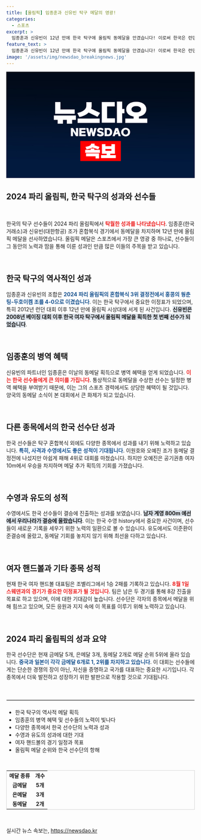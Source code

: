 ```yaml
---
title: [올림픽] 임종훈과 신유빈 탁구 메달의 영광!
categories:
  - 스포츠
excerpt: >
  임종훈과 신유빈이 12년 만에 한국 탁구에 올림픽 동메달을 안겼습니다! 이로써 한국은 런던 대회 이후 다시 시상대에 서며, 신유빈은 16년 만에 여자 선수로 메달을 획득했습니다. 한국 탁구의 새로운 역사가 쓰이고 있습니다!
feature_text: >
  임종훈과 신유빈이 12년 만에 한국 탁구에 올림픽 동메달을 안겼습니다! 이로써 한국은 런던 대회 이후 다시 시상대에 서며, 신유빈은 16년 만에 여자 선수로 메달을 획득했습니다. 한국 탁구의 새로운 역사가 쓰이고 있습니다!
image: '/assets/img/newsdao_breakingnews.jpg'
---
```


<p><img src="/assets/img/newsdao_breakingnews.jpg" alt="pcversion 속보" /></p>

<h2 data-ke-size="size26">2024 파리 올림픽, 한국 탁구의 성과와 선수들</h2>

<p data-ke-size="size16">&nbsp;</p>

<p>한국의 탁구 선수들이 2024 파리 올림픽에서 <b><span style="color: #ee2323;">탁월한 성과를 나타냈습니다</span></b>. 임종훈(한국거래소)과 신유빈(대한항공) 조가 혼합복식 경기에서 동메달을 차지하며 12년 만에 올림픽 메달을 선사하였습니다. 올림픽 메달은 스포츠에서 가장 큰 영광 중 하나로, 선수들이 그 동안의 노력과 땀을 통해 이룬 성과인 만큼 많은 이들의 주목을 받고 있습니다. </p>

<p data-ke-size="size16">&nbsp;</p>

<h2 data-ke-size="size26">한국 탁구의 역사적인 성과</h2>

<p>임종훈과 신유빈의 조합은 <b><span style="color: #1a5490;">2024 파리 올림픽의 혼합복식 3위 결정전에서 홍콩의 웡춘팅-두호이켐 조를 4-0으로 이겼습니다</span></b>. 이는 한국 탁구에서 중요한 이정표가 되었으며, 특히 2012년 런던 대회 이후 12년 만에 올림픽 시상대에 서게 된 사건입니다. <b><span style="background-color: #21538527;">신유빈은 2008년 베이징 대회 이후 한국 여자 탁구에서 올림픽 메달을 획득한 첫 번째 선수가 되었습니다</span></b>. </p>

<p data-ke-size="size16">&nbsp;</p>

<h2 data-ke-size="size26">임종훈의 병역 혜택</h2>

<p>신유빈의 파트너인 임종훈은 이날의 동메달 획득으로 병역 혜택을 얻게 되었습니다. <b><span style="color: #ee2323;">이는 한국 선수들에게 큰 의미를 가집니다</span></b>. 통상적으로 동메달을 수상한 선수는 일정한 병역 혜택을 부여받기 때문에, 이는 그의 스포츠 경력에서도 상당한 혜택이 될 것입니다. 양국의 동메달 소식이 본 대회에서 큰 화제가 되고 있습니다. </p>

<p data-ke-size="size16">&nbsp;</p>

<h2 data-ke-size="size26">다른 종목에서의 한국 선수단 성과</h2>

<p>한국 선수들은 탁구 혼합복식 외에도 다양한 종목에서 성과를 내기 위해 노력하고 있습니다. <b><span style="color: #1a5490;">특히, 사격과 수영에서도 좋은 성적이 기대됩니다</span></b>. 이원호와 오예진 조가 동메달 결정전에 나섰지만 아쉽게 패해 4위로 대회를 마쳤습니다. 하지만 오예진은 공기권총 여자 10m에서 우승을 차지하며 메달 추가 획득의 기회를 가졌습니다. </p>

<p data-ke-size="size16">&nbsp;</p>

<h2 data-ke-size="size26">수영과 유도의 성적</h2>

<p>수영에서도 한국 선수들이 결승에 진출하는 성과를 보였습니다. <b><span style="background-color: #21538527;">남자 계영 800m 예선에서 우리나라가 결승에 올랐습니다</span></b>. 이는 한국 수영 history에서 중요한 사건이며, 선수들이 새로운 기록을 세우기 위한 노력의 일환으로 볼 수 있습니다. 유도에서도 이준환이 준결승에 올랐고, 동메달 기회를 놓치지 않기 위해 최선을 다하고 있습니다. </p>

<p data-ke-size="size16">&nbsp;</p>

<h2 data-ke-size="size26">여자 핸드볼과 기타 종목 성적</h2>

<p>현재 한국 여자 핸드볼 대표팀은 조별리그에서 1승 2패를 기록하고 있습니다. <b><span style="color: #ee2323;">8월 1일 스웨덴과의 경기가 중요한 이정표가 될 것입니다</span></b>. 팀은 남은 두 경기를 통해 8강 진출을 목표로 하고 있으며, 이에 대한 기대감이 높습니다. 선수단은 각자의 종목에서 메달을 위해 힘쓰고 있으며, 모든 응원과 지지 속에 이 목표를 이루기 위해 노력하고 있습니다.</p>

<p data-ke-size="size16">&nbsp;</p>

<h2 data-ke-size="size26">2024 파리 올림픽의 성과 요약</h2>

<p>한국 선수단은 현재 금메달 5개, 은메달 3개, 동메달 2개로 메달 순위 5위에 올라 있습니다. <b><span style="color: #1a5490;">중국과 일본이 각각 금메달 6개로 1, 2위를 차지하고 있습니다</span></b>. 이 대회는 선수들에게는 단순한 경쟁의 장이 아닌, 자신을 증명하고 국가를 대표하는 중요한 시기입니다. 각 종목에서 더욱 발전하고 성장하기 위한 발판으로 작용할 것으로 기대됩니다. </p>

<p data-ke-size="size16">&nbsp;</p>

<hr style="border: 1px solid #d3d3d3; margin: 20px 0;" />

<ul>
    <li>한국 탁구의 역사적 메달 획득</li>
    <li>임종훈의 병역 혜택 및 선수들의 노력이 빛나다</li>
    <li>다양한 종목에서 한국 선수단의 노력과 성과</li>
    <li>수영과 유도의 성과에 대한 기대</li>
    <li>여자 핸드볼의 경기 일정과 목표</li>
    <li>올림픽 메달 순위와 한국 선수단의 항해</li>
</ul>

<p data-ke-size="size16">&nbsp;</p>

<table style="width: 100%; border-collapse: collapse; border: 1px solid #d3d3d3;">
    <tr>
        <td style="text-align: center; height: 17px;"><b>메달 종류</b></td>
        <td style="text-align: center; height: 17px;"><b>개수</b></td>
    </tr>
    <tr>
        <td style="text-align: center; height: 17px;"><b>금메달</b></td>
        <td style="text-align: center; height: 17px;"><b>5개</b></td>
    </tr>
    <tr>
        <td style="text-align: center; height: 17px;"><b>은메달</b></td>
        <td style="text-align: center; height: 17px;"><b>3개</b></td>
    </tr>
    <tr>
        <td style="text-align: center; height: 17px;"><b>동메달</b></td>
        <td style="text-align: center; height: 17px;"><b>2개</b></td>
    </tr>
</table>

<p data-ke-size="size16">&nbsp;</p>
실시간 뉴스 속보는, <a href="https://newsdao.kr" rel="dofollow">https://newsdao.kr</a>



